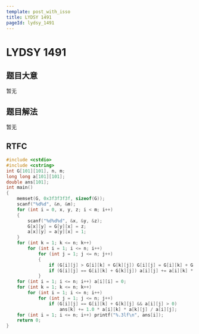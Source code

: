 ```yaml
---
template: post_with_isso
title: LYDSY 1491
pageId: lydsy_1491
---
```


# LYDSY 1491
<span id="poem"></span><script>$(function(){$.ajax('/api/poem?rnd='+Date.now()+Math.random()).done(function(data){$('#poem').text(data);});});</script>
## 题目大意
暂无

## 题目解法
暂无

## RTFC

```cpp
#include <cstdio>
#include <cstring>
int G[101][101], n, m;
long long a[101][101];
double ans[101];
int main()
{
    memset(G, 0x3f3f3f3f, sizeof(G));
    scanf("%d%d", &n, &m);
    for (int i = 0, x, y, z; i < m; i++)
    {
        scanf("%d%d%d", &x, &y, &z);
        G[x][y] = G[y][x] = z;
        a[x][y] = a[y][x] = 1;
    }
    for (int k = 1; k <= n; k++)
        for (int i = 1; i <= n; i++)
            for (int j = 1; j <= n; j++)
            {
                if (G[i][j] > G[i][k] + G[k][j]) G[i][j] = G[i][k] + G[k][j], a[i][j] = 0;
                if (G[i][j] == G[i][k] + G[k][j]) a[i][j] += a[i][k] * a[k][j];
            }
    for (int i = 1; i <= n; i++) a[i][i] = 0;
    for (int k = 1; k <= n; k++)
        for (int i = 1; i <= n; i++)
            for (int j = 1; j <= n; j++)
                if (G[i][j] == G[i][k] + G[k][j] && a[i][j] > 0)
                    ans[k] += 1.0 * a[i][k] * a[k][j] / a[i][j];
    for (int i = 1; i <= n; i++) printf("%.3lf\n", ans[i]);
    return 0;
}
```
<div id="__comment"></div>
